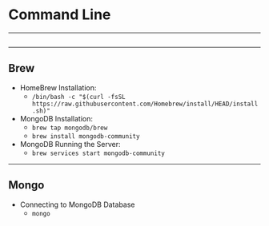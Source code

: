 # Command Line
----
```toc
```
---

## Brew
- HomeBrew Installation:
	-  `/bin/bash -c "$(curl -fsSL https://raw.githubusercontent.com/Homebrew/install/HEAD/install.sh)"`
- MongoDB Installation:
	- `brew tap mongodb/brew`
	- `brew install mongodb-community`
- MongoDB Running the Server:
	- `brew services start mongodb-community`


---

## Mongo
- Connecting to MongoDB Database
	- `mongo`
